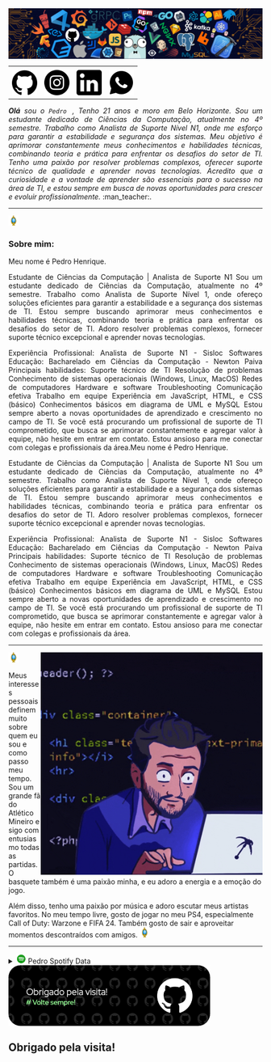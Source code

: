 
<div>
<img align="center" alt="Header" src="assets/header.png" >
</div>

<div>
<table>
<tr>
 <td align="center" colspan="4"></td>
</tr> 
<tr>
<td><a href="https://github.com/Phhenrique3"target="_blank"><img src="assets/github imagem .png" width="50px" height="50px" > </a>
</td>
<td><a href="https://www.instagram.com/ph__henrique3/" target="_blank"><img src= "assets/insta.png" width="50px" height="50px"> </a>
 </td>
<td><a href="https://www.linkedin.com/in/pedro-phenrique3/"target="_blank"> <img src="assets/linkedin.png"50px" height="50px"/></a>
 </td>
 <td><a href="https://wa.me/5531988696885" target="_blank"><img src= "assets/icons8-whatsapp-50.png" 50px" height="50px" ></a>
</td>
</table>
</div>
<div align="justify">
<i><b>Olá</b> sou o <code>Pedro </code>, Tenho 21 anos e moro em Belo Horizonte. Sou um estudante dedicado de Ciências da Computação, atualmente no 4º semestre. Trabalho como Analista de Suporte Nível N1, onde me esforço para garantir a estabilidade e segurança dos sistemas. Meu objetivo é aprimorar constantemente meus conhecimentos e habilidades técnicas, combinando teoria e prática para enfrentar os desafios do setor de TI. Tenho uma paixão por resolver problemas complexos, oferecer suporte técnico de qualidade e aprender novas tecnologias. Acredito que a curiosidade e a vontade de aprender são essenciais para o sucesso na área de TI, e estou sempre em busca de novas oportunidades para crescer e evoluir profissionalmente.</a></i> :man_teacher:.<br />
</div>

<hr/>

 <img height="20" alt="GIF" src="assets/soulgem_pedro.gif" />  <h3> Sobre mim: </h3> 

<div align="justify">
    Meu nome é Pedro Henrique.

Estudante de Ciências da Computação | Analista de Suporte N1
Sou um estudante dedicado de Ciências da Computação, atualmente no 4º semestre. Trabalho como Analista de Suporte Nível 1, onde ofereço soluções eficientes para garantir a estabilidade e a segurança dos sistemas de TI. Estou sempre buscando aprimorar meus conhecimentos e habilidades técnicas, combinando teoria e prática para enfrentar os desafios do setor de TI. Adoro resolver problemas complexos, fornecer suporte técnico excepcional e aprender novas tecnologias.

Experiência Profissional:
Analista de Suporte N1 - Sisloc Softwares
Educação:
Bacharelado em Ciências da Computação - Newton Paiva
Principais habilidades:
Suporte técnico de TI
Resolução de problemas
Conhecimento de sistemas operacionais (Windows, Linux, MacOS)
Redes de computadores
Hardware e software
Troubleshooting
Comunicação efetiva
Trabalho em equipe
Experiência em JavaScript, HTML, e CSS (básico)
Conhecimentos básicos em diagrama de UML e MySQL
Estou sempre aberto a novas oportunidades de aprendizado e crescimento no campo de TI. Se você está procurando um profissional de suporte de TI comprometido, que busca se aprimorar constantemente e agregar valor à equipe, não hesite em entrar em contato. Estou ansioso para me conectar com colegas e profissionais da área.Meu nome é Pedro Henrique.

Estudante de Ciências da Computação | Analista de Suporte N1
Sou um estudante dedicado de Ciências da Computação, atualmente no 4º semestre. Trabalho como Analista de Suporte Nível 1, onde ofereço soluções eficientes para garantir a estabilidade e a segurança dos sistemas de TI. Estou sempre buscando aprimorar meus conhecimentos e habilidades técnicas, combinando teoria e prática para enfrentar os desafios do setor de TI. Adoro resolver problemas complexos, fornecer suporte técnico excepcional e aprender novas tecnologias.

Experiência Profissional:
Analista de Suporte N1 - Sisloc Softwares
Educação:
Bacharelado em Ciências da Computação - Newton Paiva
Principais habilidades:
Suporte técnico de TI
Resolução de problemas
Conhecimento de sistemas operacionais (Windows, Linux, MacOS)
Redes de computadores
Hardware e software
Troubleshooting
Comunicação efetiva
Trabalho em equipe
Experiência em JavaScript, HTML, e CSS (básico)
Conhecimentos básicos em diagrama de UML e MySQL
Estou sempre aberto a novas oportunidades de aprendizado e crescimento no campo de TI. Se você está procurando um profissional de suporte de TI comprometido, que busca se aprimorar constantemente e agregar valor à equipe, não hesite em entrar em contato. Estou ansioso para me conectar com colegas e profissionais da área.
    
</div>
<hr/>
<img align="right" alt="GIF" src="assets/giphy_pedro.gif "340px" height="440px"/>
<div>
<div>
</div>
<img height="20" alt="GIF" src= "assets/soulgem_pedro.gif"
/>  

 Meus interesses pessoais definem muito sobre quem eu sou e como passo meu tempo. Sou um grande fã do Atlético Mineiro e sigo com entusiasmo todas as partidas. O basquete também é uma paixão minha, e eu adoro a energia e a emoção do jogo.

Além disso, tenho uma paixão por música e adoro escutar meus artistas favoritos. No meu tempo livre, gosto de jogar no meu PS4, especialmente Call of Duty: Warzone e FIFA 24. Também gosto de sair e aproveitar momentos descontraídos com amigos.
<img height="20" alt="GIF" src= "assets/soulgem_pedro.gif"
/>  

<div align="justify">
<hr/>
<div>
<div>
<details>
<summary><img height="20" alt="GIF" src= "assets/spotify.gif"/> Pedro Spotify Data</summary>
<img src=" https://data-card-for-spotify.herokuapp.com/card?user_id=22d47xtnfbedxrlbj5vvle6fi"> <img src="https://data-card-for-spotify.herokuapp.com/api/card?user_id=22d47xtnfbedxrlbj5vvle6fi" alt="Data Card for Spotify"alt="Data Card for Spotify">
</details>
</div>
<div>
    <a href="https://github.com/Phhenrique3" target="_blank"><img align="center" width="400px" height="120px" src="assets/githubfooter1.png" ></a>
</div>

<h2>Obrigado pela visita! </h2>
